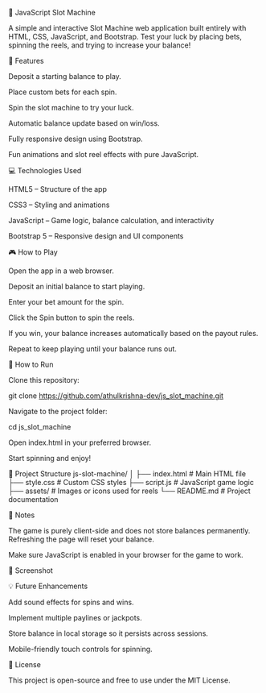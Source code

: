 🎰 JavaScript Slot Machine

A simple and interactive Slot Machine web application built entirely with HTML, CSS, JavaScript, and Bootstrap. Test your luck by placing bets, spinning the reels, and trying to increase your balance!

🚀 Features

Deposit a starting balance to play.

Place custom bets for each spin.

Spin the slot machine to try your luck.

Automatic balance update based on win/loss.

Fully responsive design using Bootstrap.

Fun animations and slot reel effects with pure JavaScript.

💻 Technologies Used

HTML5 – Structure of the app

CSS3 – Styling and animations

JavaScript – Game logic, balance calculation, and interactivity

Bootstrap 5 – Responsive design and UI components

🎮 How to Play

Open the app in a web browser.

Deposit an initial balance to start playing.

Enter your bet amount for the spin.

Click the Spin button to spin the reels.

If you win, your balance increases automatically based on the payout rules.

Repeat to keep playing until your balance runs out.

🔧 How to Run

Clone this repository:

git clone https://github.com/athulkrishna-dev/js_slot_machine.git


Navigate to the project folder:

cd js_slot_machine


Open index.html in your preferred browser.

Start spinning and enjoy!

📂 Project Structure
js-slot-machine/
│
├── index.html       # Main HTML file
├── style.css        # Custom CSS styles
├── script.js        # JavaScript game logic
├── assets/          # Images or icons used for reels
└── README.md        # Project documentation

📝 Notes

The game is purely client-side and does not store balances permanently. Refreshing the page will reset your balance.

Make sure JavaScript is enabled in your browser for the game to work.

📸 Screenshot



💡 Future Enhancements

Add sound effects for spins and wins.

Implement multiple paylines or jackpots.

Store balance in local storage so it persists across sessions.

Mobile-friendly touch controls for spinning.

📜 License

This project is open-source and free to use under the MIT License.
